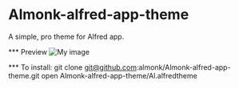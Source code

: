 Almonk-alfred-app-theme
=======================

A simple, pro theme for Alfred app.

*** Preview
![My image](almonk.github.com/Almonk-alfred-app/preview.png)

*** To install:
  git clone git@github.com:almonk/Almonk-alfred-app-theme.git
  open Almonk-alfred-app-theme/Al.alfredtheme



